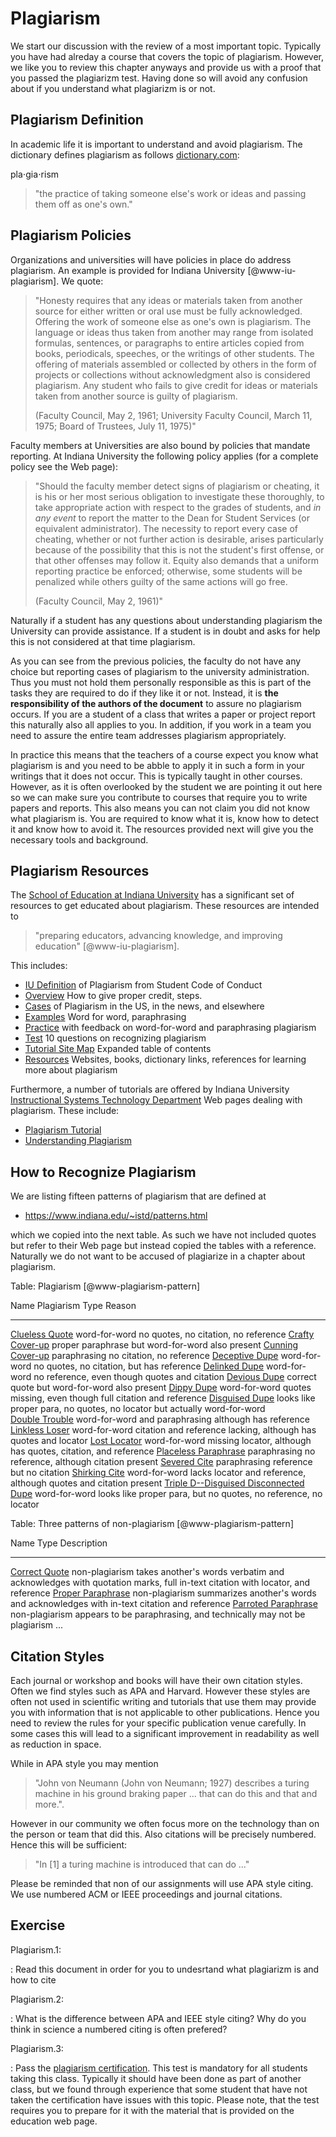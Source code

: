 # Plagiarism

We start our discussion with the review of a most important
topic. Typically you have had alreday a course that covers the topic
of plagiarism. However, we like you to review this chapter anyways and
provide us with a proof that you passed the plagiarizm test. Having
done so will avoid any confusion about if you understand what
plagiarizm is or not.

## Plagiarism Definition

In academic life it is important to understand and avoid plagiarism. The
dictionary defines plagiarism as follows
[dictionary.com](dictionary.com):

pla$\cdot$gia$\cdot$rism

>   "the practice of taking someone else's work or ideas and passing
>   them off as one's own."

## Plagiarism Policies

Organizations and universities will have policies in place do address
plagiarism. An example is provided for Indiana University
[@www-iu-plagiarism]. We quote:

> "Honesty requires that any ideas or materials taken from another
> source for either written or oral use must be fully acknowledged.
> Offering the work of someone else as one's own is plagiarism. The
> language or ideas thus taken from another may range from isolated
> formulas, sentences, or paragraphs to entire articles copied from
> books, periodicals, speeches, or the writings of other students. The
> offering of materials assembled or collected by others in the form of
> projects or collections without acknowledgment also is considered
> plagiarism. Any student who fails to give credit for ideas or
> materials taken from another source is guilty of plagiarism.
>
> (Faculty Council, May 2, 1961; University Faculty Council, March 11,
> 1975; Board of Trustees, July 11, 1975)"

Faculty members at Universities are also bound by policies that mandate
reporting. At Indiana University the following policy applies (for a
complete policy see the Web page):

> "Should the faculty member detect signs of plagiarism or cheating, it
> is his or her most serious obligation to investigate these thoroughly,
> to take appropriate action with respect to the grades of students, and
> *in any event* to report the matter to the Dean for Student Services
> (or equivalent administrator). The necessity to report every case of
> cheating, whether or not further action is desirable, arises
> particularly because of the possibility that this is not the student's
> first offense, or that other offenses may follow it. Equity also
> demands that a uniform reporting practice be enforced; otherwise, some
> students will be penalized while others guilty of the same actions
> will go free.
>
> (Faculty Council, May 2, 1961)"

Naturally if a student has any questions about understanding plagiarism
the University can provide assistance. If a student is in doubt and asks
for help this is not considered at that time plagiarism.

As you can see from the previous policies, the faculty do not have any
choice but reporting cases of plagiarism to the university
administration. Thus you must not hold them personally responsible as
this is part of the tasks they are required to do if they like it or
not. Instead, it is **the responsibility of the authors of the
document** to assure no plagiarism occurs. If you are a student of a
class that writes a paper or project report this naturally also all
applies to you. In addition, if you work in a team you need to assure
the entire team addresses plagiarism appropriately.

In practice this means that the teachers of a course expect you know
what plagiarism is and you need to be abble to apply it in such a form
in your writings that it does not occur. This is typically taught
in other courses. However, as it is often overlooked by the student we
are pointing it out here so we can make sure you contribute to courses
that require you to write papers and reports. This also means you can
not claim you did not know what plagiarism is. You are required to know
what it is, know how to detect it and know how to avoid it. The
resources provided next will give you the necessary tools and
background.

## Plagiarism Resources

The [School of Education at Indiana
University](http://education.indiana.edu/) has a significant set of
resources to get educated about plagiarism. These resources are intended
to

> "preparing educators, advancing knowledge, and improving
> education" [@www-iu-plagiarism].

This includes:

*   [IU Definition](https://www.indiana.edu/~istd/definition.html) of
    Plagiarism from Student Code of Conduct
*   [Overview](https://www.indiana.edu/~istd/overview.html) How to give
    proper credit, steps.
*   [Cases](https://www.indiana.edu/~istd/cases.html) of Plagiarism in
    the US, in the news, and elsewhere
*   [Examples](https://www.indiana.edu/~istd/examples.html) Word for
    word, paraphrasing
*   [Practice](https://www.indiana.edu/~istd/practice.html) with
    feedback on word-for-word and paraphrasing plagiarism
*   [Test](https://www.indiana.edu/~istd/test.html) 10 questions on
    recognizing plagiarism
*   [Tutorial Site Map](https://www.indiana.edu/~istd/sitemap.html)
    Expanded table of contents
*   [Resources](https://www.indiana.edu/~istd/resources.html) Websites,
    books, dictionary links, references for learning more about
    plagiarism

Furthermore, a number of tutorials are offered by Indiana University
[Instructional Systems Technology Department](http://education.indiana.edu/graduate/programs/instructional-systems/index.html)
Web pages dealing with plagiarism. These include:

*   [Plagiarism Tutorial](https://www.indiana.edu/~academy/firstPrinciples/choice.html)
*   [Understanding Plagiarism](https://www.indiana.edu/~tedfrick/plagiarism/)


## How to Recognize Plagiarism

We are listing fifteen patterns of plagiarism that are defined at

*  <https://www.indiana.edu/~istd/patterns.html>

which we copied into the next table. As such we have not included
quotes but refer to their Web page but instead copied the tables with
a reference. Naturally we do not want to be accused of plagiarize in a
chapter about plagiarism.

<style>
table th:first-of-type {
    width: 10%;
}
table th:nth-of-type(2) {
    width: 30%;
}
table th:nth-of-type(3) {
    width: 30%;
}
</style>

Table: Plagiarism [@www-plagiarism-pattern]

Name                                                           Plagiarism Type                                      Reason
-------------------------------------------------------------- ---------------------------------------------------- ------------------------------------------
[Clueless Quote](patternCluelessQuote.html)                    word-for-word                                        no quotes, no citation, no reference
[Crafty Cover-up](patternCraftyCoverUp.html)                   proper paraphrase but word-for-word                  also present
[Cunning Cover-up](patternCunningCoverUp.html)                 paraphrasing                                         no citation, no reference
[Deceptive Dupe](patternDeceptiveDupe.html)                    word-for-word                                        no quotes, no citation, but has reference
[Delinked Dupe](patternDisconnectedDupe.html)                  word-for-word                                        no reference, even though quotes 
                                                                                                                    and citation
[Devious Dupe](patternDeviousDupe.html)                        correct quote but word-for-word                      also present
[Dippy Dupe](patternDippyDupe.html)                            word-for-word                                        quotes missing, even though full citation 
                                                                                                                    and reference
[Disguised Dupe](patternDisguisedDupe.html)                    looks like proper para,                              no quotes, no locator
                                                               but actually word-for-word                          
[Double Trouble](patternDoubleTrouble.html)                    word-for-word and paraphrasing                       although has reference
[Linkless Loser](patternLostLoser.html)                        word-for-word                                        citation and reference lacking, although 
                                                                                                                    has quotes and locator
[Lost Locator](patternLostLocator.html)                        word-for-word                                        missing locator, although has quotes, 
                                                                                                                    citation, and reference
[Placeless Paraphrase](patternPointlessParaphrase.html)        paraphrasing                                         no reference, although citation present
[Severed Cite](patternSeveredCite.html)                        paraphrasing                                         reference but no citation
[Shirking Cite](patternShirkingCite.html)                      word-for-word                                        lacks locator and reference, although 
                                                                                                                    quotes and citation present
[Triple D--Disguised Disconnected Dupe](patternTripleD.html)   word-for-word                                        looks like proper para, but no quotes, 
                                                                                                                    no reference, no locator


Table: Three patterns of non-plagiarism [@www-plagiarism-pattern]

Name Type Description
------------------------------------------------------- ---------------- -------------------------------------------------------------------------------------------------------------------------
[Correct Quote](patternCorrectQuote.html)               non-plagiarism   takes another's words verbatim and acknowledges with quotation marks, 
                                                                         full in-text citation with locator, and reference
[Proper Paraphrase](patternProperParaphrase.html)       non-plagiarism   summarizes another's words and acknowledges with in-text citation 
                                                                         and reference
[Parroted Paraphrase](patternMindlessParaphrase.html)   non-plagiarism   appears to be paraphrasing, and technically may not be plagiarism ...


## Citation Styles

Each journal or workshop and books will have their own citation
styles. Often we find styles such as APA and Harvard. However these
styles are often not used in scientific writing and tutorials that use
them may provide you with information that is not applicable to other
publications. Hence you need to review the rules for your specific
publication venue carefully. In some cases this will lead to a
significant improvement in readability as well as reduction in space.

While in APA style you may mention

> "John von Neumann (John von Neumann; 1927) describes a turing machine in his
> ground braking paper ... that can do this and that and more.".

However in our community we often focus more on the technology than on
the person or team that did this. Also citations will be precisely
numbered. Hence this will be sufficient:

> "In [1] a turing machine is introduced that can do ..."

Please be reminded that non of our assignments will use APA style
citing. We use numbered ACM or IEEE proceedings and journal citations.

## Exercise

Plagiarism.1:

: Read this document in order for you to undesrtand what plagiarizm is
  and how to cite

Plagiarism.2:

: What is the difference between APA and IEEE style citing? Why do you
  think in science a numbered citing is often prefered?

Plagiarism.3:

: Pass the
  [plagiarism certification](https://www.indiana.edu/~academy/firstPrinciples/certificationTests/index.html).
  This test is mandatory for all students taking this class. Typically
  it should have been done as part of another class, but we found
  through experience that some student that have not taken the
  certification have issues with this topic. Please note, that the
  test requires you to prepare for it with the material that is
  provided on the education web page.
